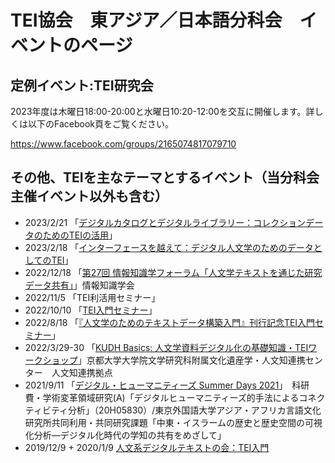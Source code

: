# TEI協会　東アジア／日本語分科会　イベントのページ

## 定例イベント:TEI研究会

<!--#### 後援：情報知識学会・情報処理学会人文科学とコンピュータ研究会・日本デジタル・ヒューマニティーズ学会-->

2023年度は木曜日18:00-20:00と水曜日10:20-12:00を交互に開催します。詳しくは以下のFacebook頁をご覧ください。

https://www.facebook.com/groups/2165074817079710

## その他、TEIを主なテーマとするイベント（当分科会主催イベント以外も含む）

* 2023/2/21 「[デジタルカタログとデジタルライブラリー：コレクションデータのためのTEIの活用](https://connectivity.aa-ken.jp/activity/1140/)」
* 2023/2/18 「[インターフェースを越えて：デジタル人文学のためのデータとしてのTEI](https://connectivity.aa-ken.jp/activity/1140/)」
* 2022/12/18 「[第27回 情報知識学フォーラム「人文学テキストを通じた研究データ共有」](http://www.jsik.jp/?forum2022)」情報知識学会
* 2022/11/5 「TEI利活用セミナー」
* 2022/10/10 「[TEI入門セミナー](https://digitalnagasaki.hatenablog.com/entry/2022/10/07/125611)」
* 2022/8/18 「[『人文学のためのテキストデータ構築入門』刊行記念TEI入門セミナー](https://digitalnagasaki.hatenablog.com/entry/2022/08/16/212955)」
* 2022/3/29-30 「[KUDH Basics: 人文学資料デジタル化の基礎知識・TEIワークショップ](https://www.bun.kyoto-u.ac.jp/events/kudh-basics-tei/)」京都大学大学院文学研究科附属文化遺産学・人文知連携センター　人文知連携拠点
* 2021/9/11 「[デジタル・ヒューマニティーズ Summer Days 2021](https://connectivity.aa-ken.jp/activity/322/)」　科研費・学術変革領域研究(A)「デジタルヒューマニティーズ的手法によるコネクティビティ分析」（20H05830）/東京外国語大学アジア・アフリカ言語文化研究所共同利用・共同研究課題「中東・イスラームの歴史と歴史空間の可視化分析―デジタル化時代の学知の共有をめざして」
* 2019/12/9 + 2020/1/9 [人文系デジタルテキストの会：TEI入門](https://github.com/TEI-EAJ/events/wiki/seminar_12190109)
